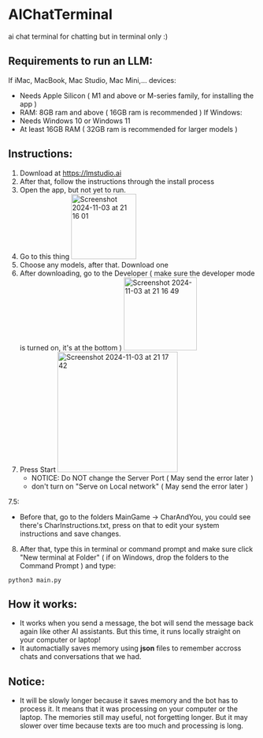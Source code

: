 # AIChatTerminal
ai chat terminal for chatting but in terminal only :)

## Requirements to run an LLM:
If iMac, MacBook, Mac Studio, Mac Mini,... devices:
- Needs Apple Silicon ( M1 and above or M-series family, for installing the app )
- RAM: 8GB ram and above ( 16GB ram is recommended )
If Windows:
- Needs Windows 10 or Windows 11
- At least 16GB RAM ( 32GB ram is recommended for larger models )

## Instructions: 
1. Download at https://lmstudio.ai
2. After that, follow the instructions through the install process
3. Open the app, but not yet to run.
4. Go to this thing
   <img width="132" alt="Screenshot 2024-11-03 at 21 16 01" src="https://github.com/user-attachments/assets/de241ad5-0767-4486-accd-ea7df88bf012">
5. Choose any models, after that. Download one
6. After downloading, go to the Developer ( make sure the developer mode is turned on, it's at the bottom )
   <img width="148" alt="Screenshot 2024-11-03 at 21 16 49" src="https://github.com/user-attachments/assets/69c586d4-eef6-4df0-892e-a5cbea7b5cdf">
7. Press Start
   <img width="244" alt="Screenshot 2024-11-03 at 21 17 42" src="https://github.com/user-attachments/assets/230a750d-92b1-4dac-9360-effd7740d402">
   - NOTICE: Do NOT change the Server Port ( May send the error later )
   - don't turn on "Serve on Local network" ( May send the error later )

7.5:
- Before that, go to the folders MainGame -> CharAndYou, you could see there's CharInstructions.txt, press on that to edit your system instructions and save changes.
8. After that, type this in terminal or command prompt and make sure click "New terminal at Folder" ( if on Windows, drop the folders to the Command Prompt ) and type:
```
python3 main.py
```

## How it works:
- It works when you send a message, the bot will send the message back again like other AI assistants. But this time, it runs locally straight on your computer or laptop!
- It automactially saves memory using **json** files to remember accross chats and conversations that we had.

## Notice:
- It will be slowly longer because it saves memory and the bot has to process it. It means that it was processing on your computer or the laptop. The memories still may useful, not forgetting longer. But it may slower over time because texts are too much and processing is long.
